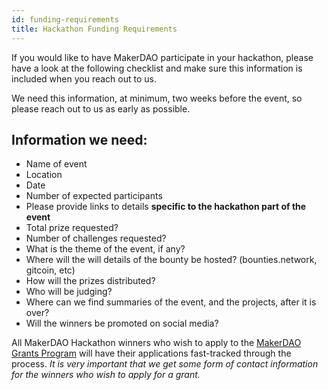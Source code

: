 ```yaml
---
id: funding-requirements
title: Hackathon Funding Requirements
---
```


If you would like to have MakerDAO participate in your hackathon, please have a look at the following checklist and make sure this information is included when you reach out to us.

We need this information, at minimum, two weeks before the event, so please reach out to us as early as possible.

## Information we need:

- Name of event
- Location
- Date
- Number of expected participants
- Please provide links to details **specific to the hackathon part of the event**
- Total prize requested?
- Number of challenges requested?
- What is the theme of the event, if any?
- Where will the will details of the bounty be hosted? \(bounties.network, gitcoin, etc\)
- How will the prizes distributed?
- Who will be judging?
- Where can we find summaries of the event, and the projects, after it is over?
- Will the winners be promoted on social media?

All MakerDAO Hackathon winners who wish to apply to the [MakerDAO Grants Program](https://github.com/makerdao/community/tree/master/grants) will have their applications fast-tracked through the process. _It is very important that we get some form of contact information for the winners who wish to apply for a grant._

